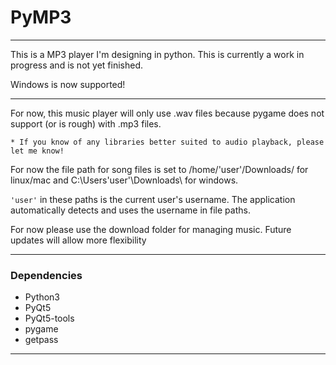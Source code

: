 # PyMP3
---

This is a MP3 player I'm designing in python.
This is currently a work in progress and is not yet finished.

Windows is now supported! 

---

For now, this music player will only use .wav files because pygame does not support (or is rough) with .mp3 files. 

	* If you know of any libraries better suited to audio playback, please let me know!

For now the file path for song files is set to /home/'user'/Downloads/ for linux/mac and C:\Users\'user'\Downloads\ for windows. 

`'user'` in these paths is the current user's username. The application automatically detects and uses the username in file paths.

For now please use the download folder for managing music. Future updates will allow more flexibility

***

### Dependencies

* Python3
* PyQt5
* PyQt5-tools
* pygame
* getpass

---
